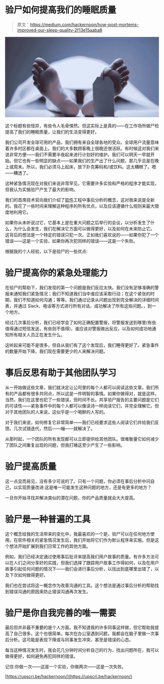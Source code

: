# 验尸如何提高我们的睡眠质量

> 原文：<https://medium.com/hackernoon/how-post-mortems-improved-our-sleep-quality-2f13e15aaba8>

![](img/83a5c760e1e3fa6d0acd4b8393fd7111.png)

这个标题有些怪异，有些令人毛骨悚然。但这实际上是真的——在工作场所做尸检提高了我们的睡眠质量，让我们的生活变得更好。

我们公司开发全球可用的产品，我们拥有来自全球各地的受众。全球用户流量意味着许多时区都在桌面上。我们的大多数顾客晚上很晚还很活跃。有时候这对我们来说非常方便——我们不需要半夜起来进行计划好的维护。我们可以明天一早就开始。但它也有一些明显的缺点——如果我们的生产出了什么问题，那几乎总是在晚上或周末。所以，我们必须马上起床，放下扑克筹码和/或饮料。这太糟糕了。嗯——糟透了。

这种紧急情况现在对我们来说非常罕见，它需要许多实验和严格的程序才能实现，但我认为实施验尸产生了最大的影响。

我们的首席技术官向我们介绍了[软件](https://hackernoon.com/tagged/software)工程中事后分析的概念，这对我来说是全新的。我花了一些时间来理解这种程序的所有优点，以及应该遵循什么规则来最大限度地利用它。

如果你从未听说过它，它基本上是在重大问题之后举行的会议，以分析发生了什么，为什么会发生，我们在解决它方面可以做得更好，以及如何在未来防止它。
这背后的想法是一个特定的错误只犯一次。正如我们喜欢说的——如果你犯了一个错误——这是一个实验，如果你再次犯同样的错误——这是一个失败。

根据我的个人经验，以下是验尸的一些优点:

# 验尸提高你的紧急处理能力

在验尸的帮助下，我们发现的第一个问题是我们反应太快。我们没有足够准确的警报来通知我们紧急情况；我们不知道我们当中谁应该采取行动；在这个紧张的时期，我们不知道如何沟通；等等。我们通过记录从问题出现到完全解决的详细时间表，并通过 Slack、电话等方式进行所有对话，成功解决了所有这些问题。，到一个地方。

经过几次事后分析，我们已经学会了如何正确配置警报，将警报发送到哪里(有些值得通过短信发送，有些则不值得)，谁应该对警报做出反应，以及如何成功地通知所有相关人员正在发生什么。

这听起来可能不是很多，但自从我们有了这个发现后，我们睡得更好了。紧急事件的数量开始下降，我们现在需要更少的人来解决问题。

# 事后反思有助于其他团队学习

从一开始做这些文章，我们就决定让公司里的每个人都可以阅读这些文章。我们所有的产品都有很多共同点，所以这是一件明智的事情。如果你做得对，就是这样。当然，我们在这里也犯了一些错误，但时间不长。共享验尸报告的主要问题是它们的可读性——紧急事件中的每个人都可以像读诗一样阅读它们，并完全理解它。但对于其他团队的人来说，这似乎是一个喝醉的人写的。

对于我们来说，如何修复它非常简单——我们已经要求这些人阅读它们并给我们反馈。几次试错迭代，然后——嘣——就解决了。

从那时起，一个团队的所有发现都可以立即提供给其他团队。很难衡量它如何减少了团队之间重复出现的问题，但我打赌这至少产生了一些影响。

# 验尸提高质量

这一点显而易见，没有多少可说的了。只有一个问题，你必须在事后分析中问自己，以实现质量改进:这是唯一可能发生这种问题的地方，还是有更多的地方？

一旦你开始寻找并解决类似的潜在问题，你的产品质量就会大大提高。

# 验尸是一种普遍的工具

这个概念给我的生活带来的变化中，我最喜欢的一个是，验尸可以在任何地方使用。在软件相关的紧急情况发生后，我们开始将它们作为默认程序来实施。但是这个想法开始扩展到我们日常工作的其他方面。

例如，我们已经决定通过使用事后批评来提高我们用户故事的质量。有许多方法可以在人们之间分享好的实践，但我们选择了跟踪用户故事工作得如何，以及在用户故事引起任何问题的情况下——我们会进行事后分析，以找出到底哪里出错了，以及下次如何做得更好。

我们也在尝试将这一概念作为改善沟通的工具。这个想法是通过事后分析的帮助找到错误沟通的原因来防止错误沟通再次发生。

# 验尸是你自我完善的唯一需要

最后但并非最不重要的是个人方面。我不知道我的许多同事这样做，但它帮助我提高了自己很多。这个也很简单。每次在办公室遇到问题，我都会在脑子里做一次事后分析。这可能是表现下降或与同事发生冲突，甚至是错误的心态。

每当这种情况发生时，我会花几分钟时间分析自己的行为，找出问题所在，我可以做得更好，如何避免再犯同样的错误。

记住:你做一次——这是一个实验，你做两次——这是一次失败。

[https://upscri.be/hackernoon/](https://upscri.be/hackernoon/)